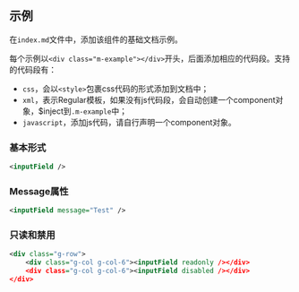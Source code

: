 ## 示例

在`index.md`文件中，添加该组件的基础文档示例。

每个示例以`<div class="m-example"></div>`开头，后面添加相应的代码段。支持的代码段有：
- `css`，会以`<style>`包裹css代码的形式添加到文档中；
- `xml`，表示Regular模板，如果没有js代码段，会自动创建一个component对象，$inject到`.m-example`中；
- `javascript`，添加js代码，请自行声明一个component对象。

### 基本形式

<div class="m-example"></div>

```xml
<inputField />
```

### Message属性

<div class="m-example"></div>

```xml
<inputField message="Test" />
```

### 只读和禁用

<div class="m-example"></div>

```xml
<div class="g-row">
    <div class="g-col g-col-6"><inputField readonly /></div>
    <div class="g-col g-col-6"><inputField disabled /></div>
</div>
```
